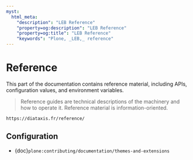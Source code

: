 ```yaml
---
myst:
  html_meta:
    "description": "LEB Reference"
    "property=og:description": "LEB Reference"
    "property=og:title": "LEB Reference"
    "keywords": "Plone, _LEB,_ reference"
---
```


# Reference

This part of the documentation contains reference material, including APIs, configuration values, and environment variables.

> Reference guides are technical descriptions of the machinery and how to operate it.
> Reference material is information-oriented.

```{seealso}
https://diataxis.fr/reference/
```

## Configuration

-   {doc}`plone:contributing/documentation/themes-and-extensions`
